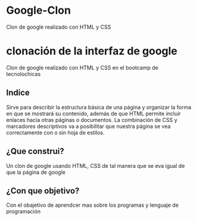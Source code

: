 # Google-Clon
Clon de google realizado con HTML y CSS

# clonación de la interfaz de google
Clon de google realizado con HTML y CSS en el bootcamp de tecnolochicas

## Indice
Sirve para describir la estructura básica de una página y organizar la forma en que se mostrará su contenido, además de que HTML permite incluir enlaces hacia otras páginas o documentos. La combinación de CSS y marcadores descriptivos va a posibilitar que nuestra página se vea correctamente con o sin hoja de estilos.

## ¿Que construi?
Un clon de google usando HTML, CSS de tal manera que se eva igual de que la página de google 

## ¿Con que objetivo?
Con el obajetivo de aprendcer mas sobre los programas y lenguaje de programación 

